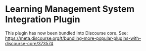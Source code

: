 # Learning Management System Integration Plugin

This plugin has now been bundled into Discourse core. See: https://meta.discourse.org/t/bundling-more-popular-plugins-with-discourse-core/373574
